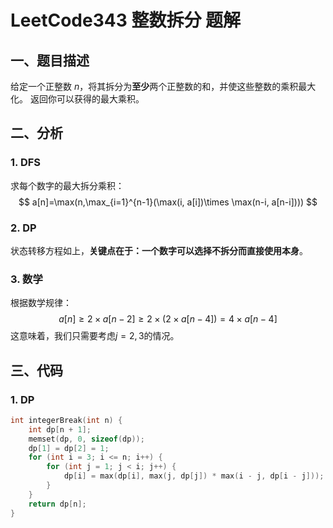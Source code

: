 # LeetCode343 整数拆分 题解

## 一、题目描述

给定一个正整数 *n*，将其拆分为**至少**两个正整数的和，并使这些整数的乘积最大化。 返回你可以获得的最大乘积。



## 二、分析

### 1. DFS

求每个数字的最大拆分乘积：
$$
a[n]=\max(n,\max_{i=1}^{n-1}(\max(i, a[i])\times \max(n-i, a[n-i])))
$$

### 2.  DP

状态转移方程如上，**关键点在于：一个数字可以选择不拆分而直接使用本身**。



### 3. 数学

根据数学规律：
$$
a[n]\ge 2\times a[n-2]\ge 2\times(2\times a[n-4])=4\times a[n-4]
$$
这意味着，我们只需要考虑$j=2,3$的情况。



## 三、代码

### 1. DP

```c++
int integerBreak(int n) {
    int dp[n + 1];
    memset(dp, 0, sizeof(dp));
    dp[1] = dp[2] = 1;
    for (int i = 3; i <= n; i++) {
        for (int j = 1; j < i; j++) {
            dp[i] = max(dp[i], max(j, dp[j]) * max(i - j, dp[i - j]));
        }
    }
    return dp[n];
}
```

